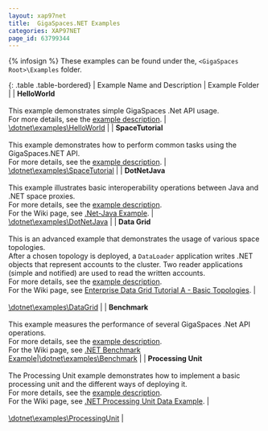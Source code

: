 ```yaml
---
layout: xap97net
title:  GigaSpaces.NET Examples
categories: XAP97NET
page_id: 63799344
---
```


{% infosign %} These examples can be found under the, `<GigaSpaces Root>\Examples` folder.

{: .table .table-bordered}
| Example Name and Description | Example Folder |
| **HelloWorld**<br/><br/>This example demonstrates simple GigaSpaces .Net API usage.<br/>For more details, see the [example description](http://www.gigaspaces.com/docs/dotnet6.5/examples/HelloWorld/readme.html). |<br/>[<GigaSpaces Root>\dotnet\examples\HelloWorld](http://www.gigaspaces.com/docs/dotnet6.5/examples/HelloWorld) |
| **SpaceTutorial**<br/><br/>This example demonstrates how to perform common tasks using the GigaSpaces.NET API.<br/>For more details, see the [example description](http://www.gigaspaces.com/docs/dotnet6.5/examples/SpaceTutorial/readme.html). |<br/>[<GigaSpaces Root>\dotnet\examples\SpaceTutorial](http://www.gigaspaces.com/docs/dotnet6.5/examples/SpaceTutorial) |
| **DotNetJava**<br/><br/>This example illustrates basic interoperability operations between Java and .NET space proxies.<br/>For more details, see the [example description](http://www.gigaspaces.com/docs/dotnet6.5/examples/DotNetJava/readme.html).<br/>For the Wiki page, see [.Net-Java Example](http://www.gigaspaces.com/wiki/display/XAP97NET/.Net-Java+Example). |<br/>[<GigaSpaces Root>\dotnet\examples\DotNetJava](http://www.gigaspaces.com/docs/dotnet6.5/examples/DotNetJava) |
| **Data Grid**<br/><br/>This is an advanced example that demonstrates the usage of various space topologies.<br/>After a chosen topology is deployed, a `DataLoader` application writes .NET objects that represent accounts to the cluster. Two reader applications (simple and notified) are used to read the written accounts.<br/>For more details, see the [example description](http://www.gigaspaces.com/docs/dotnet6.5/examples/DataGrid/readme.html).<br/>For the Wiki page, see [Enterprise Data Grid Tutorial A - Basic Topologies](http://www.gigaspaces.com/wiki/display/Gs66/Enterprise+Data+Grid+Tutorial+A+-+Basic+Topologies). |<br/><br/>[<GigaSpaces Root>\dotnet\examples\DataGrid](http://www.gigaspaces.com/docs/dotnet6.5/examples/DataGrid) |
| **Benchmark**<br/><br/>This example measures the performance of several GigaSpaces .Net API operations.<br/>For more details, see the [example description](http://www.gigaspaces.com/docs/dotnet6.5/examples/Benchmark/readme.html).<br/>For the Wiki page, see [.NET Benchmark Example](./dotnet-benchmark-example.html)|[<GigaSpaces Root>\dotnet\examples\Benchmark](http://www.gigaspaces.com/docs/dotnet6.5/examples/Benchmark) |
| **Processing Unit**<br/><br/>The Processing Unit example demonstrates how to implement a basic processing unit and the different ways of deploying it.<br/>For more details, see the [example description](http://www.gigaspaces.com/docs/dotnet6.5/examples/ProcessingUnit/readme.html).<br/>For the Wiki page, see [.NET Processing Unit Data Example](http://www.gigaspaces.com/wiki/display/XAP97NET/.NET+Processing+Unit+Data+Example). |<br/><br/>[<GigaSpaces Root>\dotnet\examples\ProcessingUnit](http://www.gigaspaces.com/docs/dotnet6.5/examples/ProcessingUnit) |